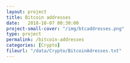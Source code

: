 ```yaml
---
layout: project
title: Bitcoin addresses
date:   2018-10-07 00:30:00
project-small-cover: "/img/btcaddresses.png"
type: project
permalink: /bitcoin-addresses
categories: [Crypto]
fileurl: "/data/Crypto/BitcoinAdresses.txt"
---
```



